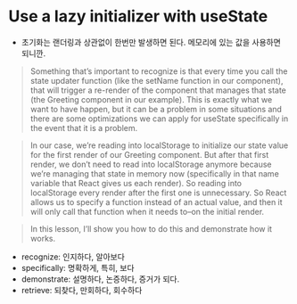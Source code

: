# Use a lazy initializer with useState

- 초기화는 랜더링과 상관없이 한번만 발생하면 된다. 메모리에 있는 값을 사용하면 되니깐.

> Something that’s important to recognize is that every time you call the state updater function (like the setName function in our component), that will trigger a re-render of the component that manages that state (the Greeting component in our example). This is exactly what we want to have happen, but it can be a problem in some situations and there are some optimizations we can apply for useState specifically in the event that it is a problem.

> In our case, we’re reading into localStorage to initialize our state value for the first render of our Greeting component. But after that first render, we don’t need to read into localStorage anymore because we’re managing that state in memory now (specifically in that name variable that React gives us each render). So reading into localStorage every render after the first one is unnecessary. So React allows us to specify a function instead of an actual value, and then it will only call that function when it needs to–on the initial render.

> In this lesson, I’ll show you how to do this and demonstrate how it works.

- recognize: 인지하다, 알아보다
- specifically: 명확하게, 특히, 보다
- demonstrate: 설명하다, 논증하다, 증거가 되다.
- retrieve: 되찾다, 만회하다, 회수하다